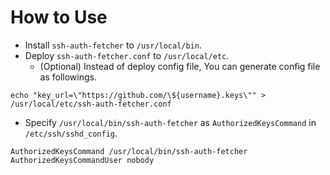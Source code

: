 
# How to Use

- Install `ssh-auth-fetcher` to `/usr/local/bin`.
- Deploy `ssh-auth-fetcher.conf` to `/usr/local/etc`.
  - (Optional) Instead of deploy config file, You can generate config file as followings.

```
echo "key_url=\"https://github.com/\${username}.keys\"" > /usr/local/etc/ssh-auth-fetcher.conf
```

- Specify `/usr/local/bin/ssh-auth-fetcher` as `AuthorizedKeysCommand` in `/etc/ssh/sshd_config`.

```
AuthorizedKeysCommand /usr/local/bin/ssh-auth-fetcher
AuthorizedKeysCommandUser nobody
```

